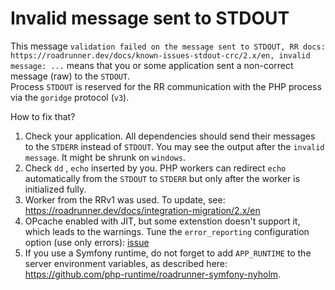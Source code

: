 # Invalid message sent to STDOUT

This message `validation failed on the message sent to STDOUT, RR docs: https://roadrunner.dev/docs/known-issues-stdout-crc/2.x/en, invalid message: ...` means that you or some application sent a non-correct message (raw) to the `STDOUT`.  
Process `STDOUT` is reserved for the RR communication with the PHP process via the `goridge` protocol (`v3`).

How to fix that?  

1. Check your application. All dependencies should send their messages to the `STDERR` instead of `STDOUT`. You may see the output after the `invalid message`. It might be shrunk on `windows`.
2. Check `dd` , `echo` inserted by you. PHP workers can redirect `echo` automatically from the `STDOUT` to `STDERR` but only after the worker is initialized fully.
3. Worker from the RRv1 was used. To update, see: https://roadrunner.dev/docs/integration-migration/2.x/en
4. OPcache enabled with JIT, but some extenstion doesn't support it, which leads to the warnings. Tune the `error_reporting` configuration option (use only errors): [issue](https://github.com/roadrunner-server/roadrunner/issues/1306)
5. If you use a Symfony runtime, do not forget to add `APP_RUNTIME` to the server environment variables, as described here: https://github.com/php-runtime/roadrunner-symfony-nyholm.
